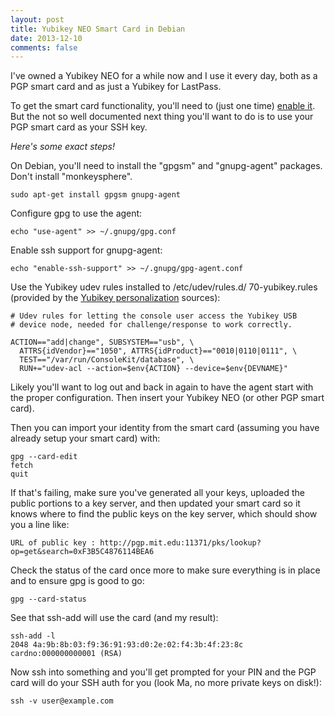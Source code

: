 ```yaml
---
layout: post
title: Yubikey NEO Smart Card in Debian
date: 2013-12-10
comments: false
---
```


I've owned a Yubikey NEO for a while now and I use it every day, both as a PGP
smart card and as just a Yubikey for LastPass.

To get the smart card functionality, you'll need to (just one time) [enable
it][1].  But the not so well documented next thing you'll want to do is to use
your PGP smart card as your SSH key.

*Here's some exact steps!*

On Debian, you'll need to install the "gpgsm" and "gnupg-agent" packages.  Don't
install "monkeysphere".

    sudo apt-get install gpgsm gnupg-agent

Configure gpg to use the agent:

    echo "use-agent" >> ~/.gnupg/gpg.conf

Enable ssh support for gnupg-agent:

    echo "enable-ssh-support" >> ~/.gnupg/gpg-agent.conf

Use the Yubikey udev rules installed to /etc/udev/rules.d/ 70-yubikey.rules
(provided by the [Yubikey personalization][2] sources):

    # Udev rules for letting the console user access the Yubikey USB
    # device node, needed for challenge/response to work correctly.
    
    ACTION=="add|change", SUBSYSTEM=="usb", \
      ATTRS{idVendor}=="1050", ATTRS{idProduct}=="0010|0110|0111", \
      TEST=="/var/run/ConsoleKit/database", \
      RUN+="udev-acl --action=$env{ACTION} --device=$env{DEVNAME}"

Likely you'll want to log out and back in again to have the agent start with the
proper configuration.  Then insert your Yubikey NEO (or other PGP smart card).

Then you can import your identity from the smart card (assuming you have already
setup your smart card) with:

    gpg --card-edit
    fetch
    quit

If that's failing, make sure you've generated all your keys, uploaded the
public portions to a key server, and then updated your smart card so it knows
where to find the public keys on the key server, which should show you a line
like:

    URL of public key : http://pgp.mit.edu:11371/pks/lookup?op=get&search=0xF3B5C4876114BEA6

Check the status of the card once more to make sure everything is in place and
to ensure gpg is good to go:

    gpg --card-status

See that ssh-add will use the card (and my result):

    ssh-add -l
    2048 4a:9b:8b:03:f9:36:91:93:d0:2e:02:f4:3b:4f:23:8c cardno:000000000001 (RSA)

Now ssh into something and you'll get prompted for your PIN and the PGP card
will do your SSH auth for you (look Ma, no more private keys on disk!):

    ssh -v user@example.com

[1]: https://www.yubico.com/2012/12/yubikey-neo-openpgp/
[2]: https://github.com/Yubico/yubikey-personalization/blob/master/70-yubikey.rules
